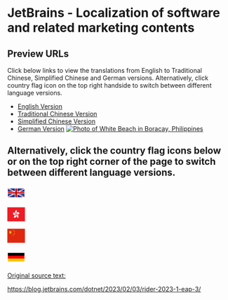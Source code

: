 # JetBrains - Localization of software and related marketing contents

## Preview URLs 
Click below links to view the translations from English to Traditional Chinese, Simplified Chinese and German versions. Alternatively, click country flag icon on the top right handside to switch between different language versions.  

+ [English Version](https://htmlpreview.github.io/?https://github.com/wangyat15/JetBrains/blob/main/rider-2023-1-eap-3_en.html)
+ [Traditional Chinese Version](https://htmlpreview.github.io/?https://github.com/wangyat15/JetBrains/blob/main/rider-2023-1-eap-3_zh.html)
+ [Simplified Chinese Version](https://htmlpreview.github.io/?https://github.com/wangyat15/JetBrains/blob/main/rider-2023-1-eap-3_cn.html)
+ [German Version](https://htmlpreview.github.io/?https://github.com/wangyat15/JetBrains/blob/main/rider-2023-1-eap-3_de.html)
<a href="https://en.wikipedia.org/wiki/Boracay" target="_blank"><img src="//www.html.am/images/html-codes/links/boracay-white-beach-sunset-300x225.jpg" width="300" height="225" alt="Photo of White Beach in Boracay, Philippines" /></a>


## Alternatively, click the country flag icons below or on the top right corner of the page to switch between different language versions.  

[<img src="https://github.com/wangyat15/JetBrains/blob/main/flag-en.png" width="40" height="32"/>](https://htmlpreview.github.io/?https://github.com/wangyat15/JetBrains/blob/main/rider-2023-1-eap-3_en.html)   

[<img src="https://github.com/wangyat15/JetBrains/blob/main/flag-zh.png" width="40" height="32"/>](https://htmlpreview.github.io/?https://github.com/wangyat15/JetBrains/blob/main/rider-2023-1-eap-3_zh.html)                                                                                             

[<img src="https://github.com/wangyat15/JetBrains/blob/main/flag-cn.png" width="40" height="32"/>](https://htmlpreview.github.io/?https://github.com/wangyat15/JetBrains/blob/main/rider-2023-1-eap-3_cn.html)   

[<img src="https://github.com/wangyat15/JetBrains/blob/main/flag-de.png" width="40" height="32"/>](https://htmlpreview.github.io/?https://github.com/wangyat15/JetBrains/blob/main/rider-2023-1-eap-3_de.html)   

[Original source text:](https://blog.jetbrains.com/dotnet/2023/02/03/rider-2023-1-eap-3/)

https://blog.jetbrains.com/dotnet/2023/02/03/rider-2023-1-eap-3/

